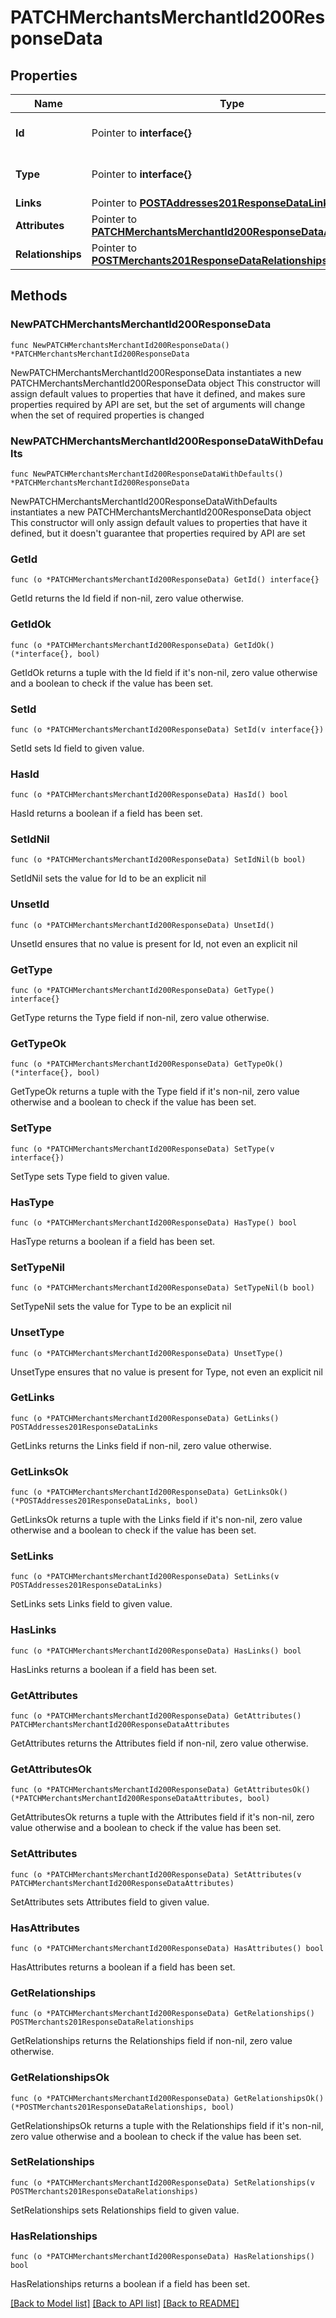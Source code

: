 # PATCHMerchantsMerchantId200ResponseData

## Properties

Name | Type | Description | Notes
------------ | ------------- | ------------- | -------------
**Id** | Pointer to **interface{}** | The resource&#39;s id | [optional] 
**Type** | Pointer to **interface{}** | The resource&#39;s type | [optional] 
**Links** | Pointer to [**POSTAddresses201ResponseDataLinks**](POSTAddresses201ResponseDataLinks.md) |  | [optional] 
**Attributes** | Pointer to [**PATCHMerchantsMerchantId200ResponseDataAttributes**](PATCHMerchantsMerchantId200ResponseDataAttributes.md) |  | [optional] 
**Relationships** | Pointer to [**POSTMerchants201ResponseDataRelationships**](POSTMerchants201ResponseDataRelationships.md) |  | [optional] 

## Methods

### NewPATCHMerchantsMerchantId200ResponseData

`func NewPATCHMerchantsMerchantId200ResponseData() *PATCHMerchantsMerchantId200ResponseData`

NewPATCHMerchantsMerchantId200ResponseData instantiates a new PATCHMerchantsMerchantId200ResponseData object
This constructor will assign default values to properties that have it defined,
and makes sure properties required by API are set, but the set of arguments
will change when the set of required properties is changed

### NewPATCHMerchantsMerchantId200ResponseDataWithDefaults

`func NewPATCHMerchantsMerchantId200ResponseDataWithDefaults() *PATCHMerchantsMerchantId200ResponseData`

NewPATCHMerchantsMerchantId200ResponseDataWithDefaults instantiates a new PATCHMerchantsMerchantId200ResponseData object
This constructor will only assign default values to properties that have it defined,
but it doesn't guarantee that properties required by API are set

### GetId

`func (o *PATCHMerchantsMerchantId200ResponseData) GetId() interface{}`

GetId returns the Id field if non-nil, zero value otherwise.

### GetIdOk

`func (o *PATCHMerchantsMerchantId200ResponseData) GetIdOk() (*interface{}, bool)`

GetIdOk returns a tuple with the Id field if it's non-nil, zero value otherwise
and a boolean to check if the value has been set.

### SetId

`func (o *PATCHMerchantsMerchantId200ResponseData) SetId(v interface{})`

SetId sets Id field to given value.

### HasId

`func (o *PATCHMerchantsMerchantId200ResponseData) HasId() bool`

HasId returns a boolean if a field has been set.

### SetIdNil

`func (o *PATCHMerchantsMerchantId200ResponseData) SetIdNil(b bool)`

 SetIdNil sets the value for Id to be an explicit nil

### UnsetId
`func (o *PATCHMerchantsMerchantId200ResponseData) UnsetId()`

UnsetId ensures that no value is present for Id, not even an explicit nil
### GetType

`func (o *PATCHMerchantsMerchantId200ResponseData) GetType() interface{}`

GetType returns the Type field if non-nil, zero value otherwise.

### GetTypeOk

`func (o *PATCHMerchantsMerchantId200ResponseData) GetTypeOk() (*interface{}, bool)`

GetTypeOk returns a tuple with the Type field if it's non-nil, zero value otherwise
and a boolean to check if the value has been set.

### SetType

`func (o *PATCHMerchantsMerchantId200ResponseData) SetType(v interface{})`

SetType sets Type field to given value.

### HasType

`func (o *PATCHMerchantsMerchantId200ResponseData) HasType() bool`

HasType returns a boolean if a field has been set.

### SetTypeNil

`func (o *PATCHMerchantsMerchantId200ResponseData) SetTypeNil(b bool)`

 SetTypeNil sets the value for Type to be an explicit nil

### UnsetType
`func (o *PATCHMerchantsMerchantId200ResponseData) UnsetType()`

UnsetType ensures that no value is present for Type, not even an explicit nil
### GetLinks

`func (o *PATCHMerchantsMerchantId200ResponseData) GetLinks() POSTAddresses201ResponseDataLinks`

GetLinks returns the Links field if non-nil, zero value otherwise.

### GetLinksOk

`func (o *PATCHMerchantsMerchantId200ResponseData) GetLinksOk() (*POSTAddresses201ResponseDataLinks, bool)`

GetLinksOk returns a tuple with the Links field if it's non-nil, zero value otherwise
and a boolean to check if the value has been set.

### SetLinks

`func (o *PATCHMerchantsMerchantId200ResponseData) SetLinks(v POSTAddresses201ResponseDataLinks)`

SetLinks sets Links field to given value.

### HasLinks

`func (o *PATCHMerchantsMerchantId200ResponseData) HasLinks() bool`

HasLinks returns a boolean if a field has been set.

### GetAttributes

`func (o *PATCHMerchantsMerchantId200ResponseData) GetAttributes() PATCHMerchantsMerchantId200ResponseDataAttributes`

GetAttributes returns the Attributes field if non-nil, zero value otherwise.

### GetAttributesOk

`func (o *PATCHMerchantsMerchantId200ResponseData) GetAttributesOk() (*PATCHMerchantsMerchantId200ResponseDataAttributes, bool)`

GetAttributesOk returns a tuple with the Attributes field if it's non-nil, zero value otherwise
and a boolean to check if the value has been set.

### SetAttributes

`func (o *PATCHMerchantsMerchantId200ResponseData) SetAttributes(v PATCHMerchantsMerchantId200ResponseDataAttributes)`

SetAttributes sets Attributes field to given value.

### HasAttributes

`func (o *PATCHMerchantsMerchantId200ResponseData) HasAttributes() bool`

HasAttributes returns a boolean if a field has been set.

### GetRelationships

`func (o *PATCHMerchantsMerchantId200ResponseData) GetRelationships() POSTMerchants201ResponseDataRelationships`

GetRelationships returns the Relationships field if non-nil, zero value otherwise.

### GetRelationshipsOk

`func (o *PATCHMerchantsMerchantId200ResponseData) GetRelationshipsOk() (*POSTMerchants201ResponseDataRelationships, bool)`

GetRelationshipsOk returns a tuple with the Relationships field if it's non-nil, zero value otherwise
and a boolean to check if the value has been set.

### SetRelationships

`func (o *PATCHMerchantsMerchantId200ResponseData) SetRelationships(v POSTMerchants201ResponseDataRelationships)`

SetRelationships sets Relationships field to given value.

### HasRelationships

`func (o *PATCHMerchantsMerchantId200ResponseData) HasRelationships() bool`

HasRelationships returns a boolean if a field has been set.


[[Back to Model list]](../README.md#documentation-for-models) [[Back to API list]](../README.md#documentation-for-api-endpoints) [[Back to README]](../README.md)



